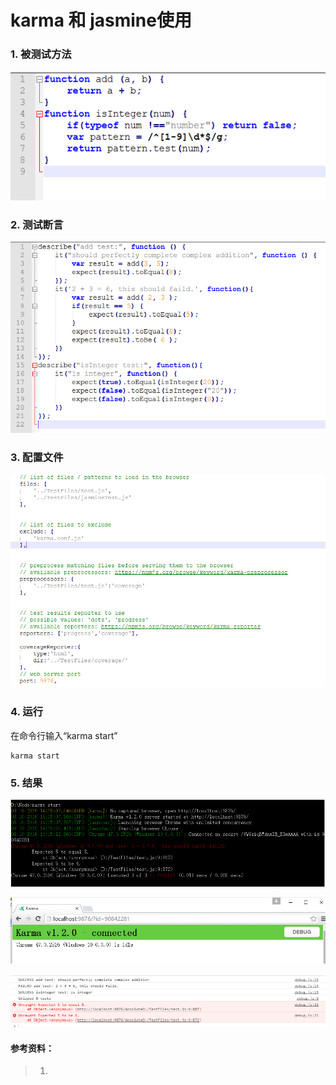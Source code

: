 # karma 和 jasmine使用
### 1. 被测试方法

![](images/testFun.png)
### 2. 测试断言

![](images/jasmine.png)
### 3. 配置文件

![](images/config.png)
### 4. 运行
在命令行输入“karma start”
```
karma start
```
### 5. 结果

![](images/startCmd.png)

![](images/localhost.png)

![](images/debug.png)












#### 参考资料：
> 1. 

